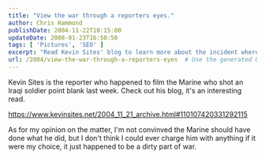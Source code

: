 ```yaml
---
title: "View the war through a reporters eyes."
author: Chris Hammond
publishDate: 2004-11-22T10:15:00
updateDate: 2008-01-23T16:50:50
tags: [ 'Pictures', 'SEO' ]
excerpt: "Read Kevin Sites' blog to learn more about the incident where a Marine shot an Iraqi soldier. Is it justified? #war #journalism #KevinSites"
url: /2004/view-the-war-through-a-reporters-eyes  # Use the generated URL with year
---
```

<P>Kevin Sites is the reporter who happened to film the Marine who shot an Iraqi soldier point blank last week. Check out his blog, it's an interesting read.</P> <P><A href="https://www.kevinsites.net/2004_11_21_archive.html#110107420331292115">https://www.kevinsites.net/2004_11_21_archive.html#110107420331292115</A></P> <P>As for my opinion on the matter, I'm not convinved the Marine should have done what he did, but I don't think I could ever charge him with anything if it were my choice, it just happened to be a dirty part of war.</P>

